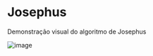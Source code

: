 # Josephus
Demonstração visual do algoritmo de Josephus

![image](https://i.ibb.co/tYKWh1V/josephus.png)
